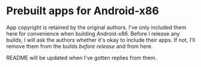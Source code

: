 # Prebuilt apps for Android-x86 
App copyright is retained by the original authors. I've only included them here for convenience when building Android-x86. Before I release any builds, I will ask the authors whether it's okay to include their apps. If not, I'll remove them from the builds *before release* and from here.

README will be updated when I've gotten replies from them.
